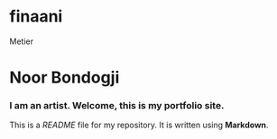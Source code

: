 # finaani
Metier
# Noor Bondogji

### I am an artist. Welcome, this is my portfolio site.

This is a *README* file for my repository. It is written using **Markdown**.
